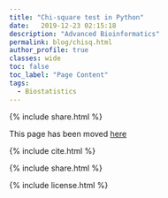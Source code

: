 ```yaml
---
title: "Chi-square test in Python"
date:   2019-12-23 02:15:18
description: "Advanced Bioinformatics"
permalink: blog/chisq.html
author_profile: true
classes: wide
toc: false
toc_label: "Page Content"
tags:
  - Biostatistics
---
```

<p>
{% include  share.html %}
</p>

This page has been moved <a href='https://www.reneshbedre.com/blog/chisq.html' target='_blank'>here</a>


<!-- 1
<script type="text/javascript" async src="https://cdnjs.cloudflare.com/ajax/libs/mathjax/2.7.5/MathJax.js?config=TeX-MML-AM_CHTML" async></script>


## <span style="color:#33a8ff"> Chi-square (χ2) test for independence (Pearson Chi-square test)</span>
 - Chi-square test is a non-parametric (distribution-free) method used to compare the relationship between the two 
   categorical (nominal) variables in a contingency table
 - For example, we have different treatments (treated and nontreated) and treatment outcomes (cured and noncured), here
   we could use the chi-square test for independence to check whether treatments are related to treatment outcomes.
 - Note: Chi-square test for independence is different than the 
   <a href='https://reneshbedre.github.io/blog/chisq.html#-what-is-a-chi-square-%CF%872-goodness-of-fit-test'>chi-square goodness of fit test</a>

### Formula

<p align="center">
  \( \chi^2 = \sum\limits_i^n \frac{(O_i - E_i)^2}{E_i}  \) 
  </p>  
  
   <p>
  Where, \(  O_i \)  = Observed value in contingency table,<br>
         \(  E_i \)  = Expected value for each cell in contingency table,<br> 
         \( i \) = 1,2,..., n 
   </p>
   
 
 
### Hypotheses
 - <i>Null hypotheses</i>: The two categorical variables are independent (no association between the two variables) 
   ( H<sub>0</sub>: O<sub>i</sub> = E<sub>i</sub> )  
 - <i>Alternative hypotheses</i>: The two categorical variables are dependent (there is an association between the two 
   variables) ( H<sub>a</sub>: O<sub>i</sub> &ne; E<sub>i</sub> )  
- Note: There are no one or two-tailed P-value. Rejection region of the chi-square test is always on the right side of 
  the distribution.
 
### Assumptions
- The two variables are categorical (nominal) and data is randomly sampled
- The levels of variables are mutually exclusive 
- The expected frequency count for at least 80% of the cell in a contingency table is at least 5
- The expected frequency count should not be less than 1
- Observations should be independent of each other
- Observation data should be frequency counts and not percentages or transformed data

### Perform a chi-square test for independence 
- We will use `bioinfokit` v0.9.5 or later
- Check [bioinfokit documentation]({{"/blog/howtoinstall.html" | absolute_url }}) for installation and documentation
- Download a hypothetical <a href="/assets/posts/chisq/drugdata.csv">dataset</a> for chi-square test for independence

```python
# I am using interactive python interpreter (Python 3.7.4)
>>> from bioinfokit.analys import stat, get_data
# load example dataset
>>> df = get_data('drugdata').data
>>> df.head()
   treatments  cured  noncured
0     treated     60        10
1  nontreated     30        25
# set treatments column as index
>>> df = df.set_index('treatments')
>>> df.head()
            cured  noncured
treatments
treated        60        10
nontreated     30        25

# run chi-square test for independence
>>> res = stat()
>>> res.chisq(df=df)

# output
>>> print(res.summary)

Chi-squared test for independence

Test              Df    Chi-square      P-value
--------------  ----  ------------  -----------
Pearson            1       13.3365  0.000260291
Log-likelihood     1       13.4687  0.000242574

>>> print(res.expected_df)

Expected frequency counts

      cured    noncured
--  -------  ----------
 0     50.4        19.6
 1     39.6        15.4

``` 
1 -->

<!--
Generated mosaic plot,

<p align="center">
<img src="/assets/posts/chisq/mosaic.png" width="500">
</p>

-->

<!-- 1
### Interpretation
The <i>p</i> value obtained from chi-square test for independence is significant (<i>p</i> < 0.05), and therefore, we 
conclude that there is a significant association between treatments (treated and nontreated) with treatment outcome 
(cured and noncured)


## <span style="color:#33a8ff"> Chi-square (χ2) Goodness of Fit test </span>
- Chi-square Goodness of Fit Test test is a non-parametric (distribution-free) method used to compare the observed and 
  expected values from one categorical variable. The expected values are calculated based on the known theoretical 
  expectation.
- For example, we have resistant (A)  and susceptible (B) genotypes for some disease. The crosses between these
  two genotypes will produce offspring in 3:1  (75% A and 25% B genotype) as per Mendelian ratio assuming resistance to 
  disease is a dominant trait. Here, we could use the chi-square Goodness of Fit Test test to check whether observed 
  counts of A and B genotypes are similar to expected counts of A and B genotypes as per the Mendelian ratio.

### Formula

<p align="center">
  \( \chi^2 = \sum\limits_i^n \frac{(O_i - E_i)^2}{E_i}  \) 
  </p>  
  
   <p>
  Where, \(  O_i \)  = Observed value for category i,<br>
         \(  E_i \)  = Expected value for category i,<br> 
         \( i \) = 1,2,..., n 
   </p>
  
### Hypotheses  
 - <i>Null hypotheses</i>: The observed and expected counts in each group are equal ( H<sub>0</sub>: O<sub>i</sub> = E<sub>i</sub> )  
 - <i>Alternative hypotheses</i>: The observed and expected counts in each group are different  ( H<sub>a</sub>: O<sub>i</sub> &ne; E<sub>i</sub> )  
  
### Assumptions
- The variable should be categorical (nominal) and data is randomly sampled
- The groups of variables are mutually exclusive 
- The expected count should be at least 5 for each group
- Observations should be independent of each other
- Observation data should be frequency counts and not percentages or transformed data  
  
### Perform a Goodness of Fit test Python
- We will use `bioinfokit` v0.9.5 or later
- Check [bioinfokit documentation]({{"/blog/howtoinstall.html" | absolute_url }}) for installation and documentation

```python
# I am using interactive python interpreter (Python 3.7)
>>> from bioinfokit.analys import stat
>>> import pandas as pd
# create or import pandas dataframe of observed counts
>>> df = pd.DataFrame({'genotypes':['A', 'B'], 'observed':[155, 45]})
>>> df = df.set_index(['genotypes'])
>>> df.head()
           observed
genotypes
A               155
B                45

# run chi-square test 
>>> res = stat()
# p should be known theoretical expectation and must sum to 1
>>> res.chisq(df=df, p=(0.75, 0.25))

# output
>>> print(res.summary)

Chi-squared goodness of fit test

  Chi-Square    Df    P-value    Sample size
------------  ----  ---------  -------------
    0.666667     1   0.414216            200

# get expected counts
>>> print(res.expected_df)
           observed  expected_counts
genotypes
A               155            150.0
B                45             50.0

``` 

### Interpretation
The <i>p</i> value obtained from the chi-square Goodness of Fit test  is non-significant (<i>p</i> > 0.05 and fail to 
reject the null hypothesis), and therefore, we conclude that the observed genotypes counts after crosses is similar to 
that of expected counts as per the Mendelian ratio.


### <span style="color:#33a8ff"> References </span>
- Virtanen P, Gommers R, Oliphant TE, Haberland M, Reddy T, Cournapeau D, Burovski E, Peterson P, Weckesser W, Bright J, van der Walt SJ.
  SciPy 1.0: fundamental algorithms for scientific computing in Python. Nature methods. 2020 Mar;17(3):261-72.

1 -->

<p>
{% include  cite.html %}
</p>

<p>
{% include  share.html %}
</p>
    
<!-- 1
<span style="color:#9e9696"><i> Last updated: November 24, 2020</i> </span>    
1 /-->
<p>
{% include  license.html %}
</p>